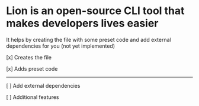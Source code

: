 # Lion is an open-source CLI tool that makes developers lives easier

It helps by creating the file with some preset code and add external dependencies for you (not yet implemented)

[x] Creates the file

[x] Adds preset code

---

[ ] Add external dependencies

[ ] Additional features
